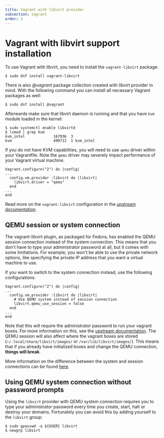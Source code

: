 ```yaml
---
title: Vagrant with libvirt provider
subsection: vagrant
order: 2
---
```


# Vagrant with libvirt support installation

To use Vagrant with libvirt, you need to install the `vagrant-libvirt` package:

```
$ sudo dnf install vagrant-libvirt
```

There is also *@vagrant* package collection created with libvirt provider in mind. With the following command you can install all necessary Vagrant packages as well:

```
$ sudo dnf install @vagrant
```

Afterwards make sure that libvirt daemon is running and that you have `kvm` module loaded in the kernel:

```
$ sudo systemctl enable libvirtd
$ lsmod | grep kvm
kvm_intel             167936  3
kvm                   499712  1 kvm_intel
```

If you do not have KVM capabilities, you will need to use `qemu` driver within your Vagrantfile. Note the `qemu` driver may severely impact performance of your Vagrant virtual machine.

```
Vagrant.configure("2") do |config|
...
  config.vm.provider :libvirt do |libvirt|
    libvirt.driver = "qemu"
  end
...
end
```

Read more on the `vagrant-libvirt` configuration in the [upstream documentation](https://github.com/vagrant-libvirt/vagrant-libvirt).

## QEMU session or system connection

The vagrant-libvirt plugin, as packaged for Fedora, has enabled the QEMU session connection instead of the system connection.
This means that you don't have to type your administrator password at all, but it comes with some limitations.
For example, you won't be able to use the private network options, like specifying the private IP address that you want a virtual machine to use.

If you want to switch to the system connection instead, use the following configurations:

```
Vagrant.configure("2") do |config|
...
  config.vm.provider :libvirt do |libvirt|
    # Use QEMU system instead of session connection
    libvirt.qemu_use_session = false
  end
...
end
```

Note that this will require the administrator password to run your vagrant boxes.
For more information on this, see the [upstream documentation](https://github.com/vagrant-libvirt/vagrant-libvirt#qemu-session-support).
The QEMU session will also affect where the vagrant boxes are stored (`~/.local/share/libvirt/images/` or `/var/lib/libvirt/images/`).
This means that if you already have initialized boxes and change the QEMU connection, **things will break**.

More information on the difference between the system and session connections can be found [here](https://wiki.libvirt.org/page/FAQ#What_is_the_difference_between_qemu:.2F.2F.2Fsystem_and_qemu:.2F.2F.2Fsession.3F_Which_one_should_I_use.3F).

## Using QEMU system connection without password prompts

Using the `libvirt` provider with QEMU system connection requires you to type your administrator password every time you create,
start, halt or destroy your domains. Fortunately you can avoid this by adding yourself to the `libvirt` group:

```
$ sudo gpasswd -a ${USER} libvirt
$ newgrp libvirt
```

